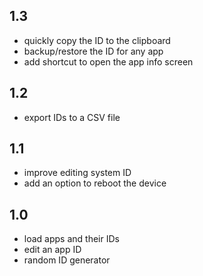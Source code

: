 ## 1.3
- quickly copy the ID to the clipboard
- backup/restore the ID for any app
- add shortcut to open the app info screen

## 1.2
- export IDs to a CSV file

## 1.1
- improve editing system ID
- add an option to reboot the device

## 1.0 
- load apps and their IDs
- edit an app ID
- random ID generator

